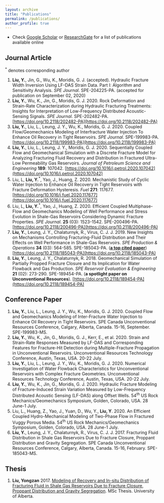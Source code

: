 ```yaml
---
layout: archive
title: "Publications"
permalink: /publications/
author_profile: true
---
```


- Check [Google Scholar](https://scholar.google.com/citations?user=jYtKN4EAAAAJ&hl=en) or [ResearchGate](https://www.researchgate.net/profile/Yongzan_Liu) for a list of publications available online

## Journal Article
<sup>\*</sup> denotes corresponding author

1. **Liu, Y.**, Jin, G., Wu, K., Moridis, G. J. (accepted). Hydraulic Fracture Width Inversion Using LF-DAS Strain Data. Part I: Algorithm and Sensitivity Analysis. *SPE Journal*. SPE-204225-PA. (accepted for publication on September 02, 2020)
1. **Liu, Y.**, Wu, K., Jin, G., Moridis, G. J. 2020. Rock Deformation and Strain-Rate Characterization during Hydraulic Fracturing Treatments: Insights for Interpretation of Low-Frequency Distributed Acoustic-Sensing Signals. *SPE Journal*. SPE-202482-PA. [https://doi.org/10.2118/202482-PA](https://doi.org/10.2118/202482-PA)
1. **Liu, Y.**, Liu, L., Leung, J. Y., Wu, K., Moridis, G. J. 2020. Coupled Flow/Geomechanics Modeling of Interfracture Water Injection To Enhance Oil Recovery in Tight Reservoirs. *SPE Journal*. SPE-199983-PA. [https://doi.org/10.2118/199983-PA](https://doi.org/10.2118/199983-PA)
1. **Liu, Y.**, Liu, L., Leung, J. Y., Moridis, G. J. 2020. Sequentially Coupled Flow and Geomechanical Simulation with a Discrete Fracture Model for Analyzing Fracturing Fluid Recovery and Distribution in Fractured Ultra-Low Permeability Gas Reservoirs. *Journal of Petroleum Science and Engineering* **189**: 107042. [https://doi.org/10.1016/j.petrol.2020.107042](https://doi.org/10.1016/j.petrol.2020.107042)
1. Liu, L, **Liu, Y.**<sup>\*</sup>, Yao, J., Huang, Z. 2020. Mechanistic Study of Cyclic Water Injection to Enhance Oil Recovery in Tight Reservoirs with Fracture Deformation Hysteresis. *Fuel* **271**: 117677. [https://doi.org/10.1016/j.fuel.2020.117677](https://doi.org/10.1016/j.fuel.2020.117677)
1. Liu, L, **Liu, Y.**<sup>\*</sup>, Yao, J., Huang, Z. 2020. Efficient Coupled Multiphase-Flow and Geomechanics Modeling of Well Performance and Stress Evolution in Shale-Gas Reservoirs Considering Dynamic Fracture Properties. *SPE Journal*. **25** (03): 1523-1542. SPE-200496-PA. [https://doi.org/10.2118/200496-PA](https://doi.org/10.2118/200496-PA)
1. **Liu, Y.**, Leung, J. Y., Chalaturnyk, R., Virus, C. J. J. 2019. New Insights on Mechanisms Controlling Fracturing-Fluid Distribution and Their Effects on Well Performance in Shale-Gas Reservoirs. *SPE Production & Operations* **34** (03): 564-585. SPE-185043-PA. ([**a top cited paper**](https://pubs.spe.org/en/jpt/jpt-briefs-detail-page/?art=4435&_ga=2.201033703.83858885.1596388435-1436095270.1579205773)) [https://doi.org/10.2118/185043-PA](https://doi.org/10.2118/185043-PA)
1. **Liu, Y.**, Leung, J. Y., Chalaturnyk, R. 2018. Geomechanical Simulation of Partially Propped Fracture Closure and Its Implication for Water Flowback and Gas Production. *SPE Reservoir Evaluation & Engineering* **21** (02): 273-290. SPE-189454-PA. (**a spotlight paper on Unconventional Resources**). [https://doi.org/10.2118/189454-PA](https://doi.org/10.2118/189454-PA)

## Conference Paper
1. **Liu, Y.**, Liu, L., Leung, J. Y., Wu, K., Moridis, G. J. 2020. Coupled Flow and Geomechanics Modeling of Inter-Fracture Water Injection to Enhance Oil Recovery in Tight Reservoirs. SPE Canada Unconventional Resources Conference, Calgary, Alberta, Canada. 15-16, September. SPE-199983-MS.
1. **Liu, Y.**, Wu, K., Jin, G., Moridis, G. J., Kerr, E., et al. 2020. Strain and Strain-Rate Responses Measured by LF-DAS and Corresponding Features for Fracture-Hit Detection during Multiple-Fracture Propagation in Unconventional Reservoirs. Unconventional Resources Technology Conference, Austin, Texas, USA. 20-22 July.
1. **Liu, Y.**, Liu, L., Leung, J. Y., Wu, K., Moridis, G. J. 2020. Numerical Investigation of Water Flowback Characteristics for Unconventional Reservoirs with Complex Fracture Geometries. Unconventional Resources Technology Conference, Austin, Texas, USA. 20-22 July.
1. **Liu, Y.**, Wu, K., Jin, G., Moridis, G. J. 2020. Hydraulic Fracture Modeling of Fracture-Induced Strain Variation Measured by Low-Frequency Distributed Acoustic Sensing (LF-DAS) along Offset Wells. 54<sup>th</sup> US Rock Mechanics/Geomechanics Symposium, Golden, Colorado, USA. 28 June-1 July.
1. Liu, L., Huang, Z., Yao, J., Yuan, D., Wu, Y., **Liu, Y**. 2020. An Efficient Coupled Hydro-Mechanical Modeling of Two-Phase Flow in Fractured Vuggy Porous Media. 54<sup>th</sup> US Rock Mechanics/Geomechanics Symposium, Golden, Colorado, USA. 28 June-1 July. 
1. **Liu, Y.**, Leung, J. Y., Chalaturnyk, R., Virus, C. J. J. 2017. Fracturing Fluid Distribution in Shale Gas Reservoirs Due to Fracture Closure, Proppant Distribution and Gravity Segregation. SPE Canada Unconventional Resources Conference, Calgary, Alberta, Canada. 15-16, February. SPE-185043-MS.

## Thesis
1. **Liu, Yongzan** 2017. [Modeling of Recovery and In-situ Distribution of Fracturing Fluid in Shale Gas Reservoirs Due to Fracture Closure, Proppant Distribution and Gravity Segregation](http://yongzanliu.github.io/files/Liu_Yongzan_201703_MSc.pdf). MSc Thesis. University of Alberta.